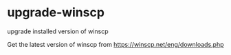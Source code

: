 # upgrade-winscp
upgrade installed version of winscp 

Get the latest version of winscp from https://winscp.net/eng/downloads.php
